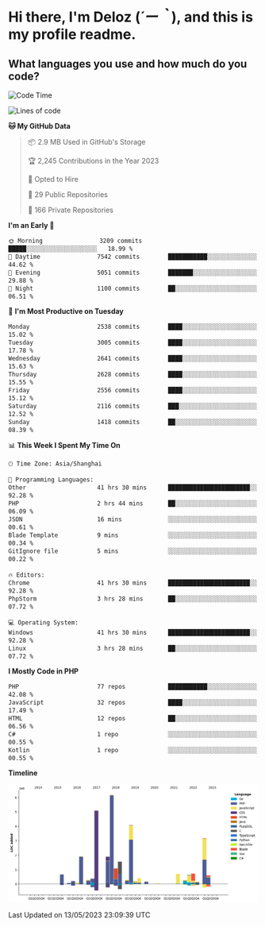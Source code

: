 # **Hi there, I'm Deloz (*´ー｀*), and this is my profile readme.**

## **What languages you use and how much do you code?**

<!--START_SECTION:waka-->
![Code Time](http://img.shields.io/badge/Code%20Time-1%2C438%20hrs%2043%20mins-blue)

![Lines of code](https://img.shields.io/badge/From%20Hello%20World%20I%27ve%20Written-30.7%20million%20lines%20of%20code-blue)

**🐱 My GitHub Data** 

> 📦 2.9 MB Used in GitHub's Storage 
 > 
> 🏆 2,245 Contributions in the Year 2023
 > 
> 💼 Opted to Hire
 > 
> 📜 29 Public Repositories 
 > 
> 🔑 166 Private Repositories 
 > 
**I'm an Early 🐤** 

```text
🌞 Morning                3209 commits        █████░░░░░░░░░░░░░░░░░░░░   18.99 % 
🌆 Daytime                7542 commits        ███████████░░░░░░░░░░░░░░   44.62 % 
🌃 Evening                5051 commits        ███████░░░░░░░░░░░░░░░░░░   29.88 % 
🌙 Night                  1100 commits        ██░░░░░░░░░░░░░░░░░░░░░░░   06.51 % 
```
📅 **I'm Most Productive on Tuesday** 

```text
Monday                   2538 commits        ████░░░░░░░░░░░░░░░░░░░░░   15.02 % 
Tuesday                  3005 commits        ████░░░░░░░░░░░░░░░░░░░░░   17.78 % 
Wednesday                2641 commits        ████░░░░░░░░░░░░░░░░░░░░░   15.63 % 
Thursday                 2628 commits        ████░░░░░░░░░░░░░░░░░░░░░   15.55 % 
Friday                   2556 commits        ████░░░░░░░░░░░░░░░░░░░░░   15.12 % 
Saturday                 2116 commits        ███░░░░░░░░░░░░░░░░░░░░░░   12.52 % 
Sunday                   1418 commits        ██░░░░░░░░░░░░░░░░░░░░░░░   08.39 % 
```


📊 **This Week I Spent My Time On** 

```text
🕑︎ Time Zone: Asia/Shanghai

💬 Programming Languages: 
Other                    41 hrs 30 mins      ███████████████████████░░   92.28 % 
PHP                      2 hrs 44 mins       ██░░░░░░░░░░░░░░░░░░░░░░░   06.09 % 
JSON                     16 mins             ░░░░░░░░░░░░░░░░░░░░░░░░░   00.61 % 
Blade Template           9 mins              ░░░░░░░░░░░░░░░░░░░░░░░░░   00.34 % 
GitIgnore file           5 mins              ░░░░░░░░░░░░░░░░░░░░░░░░░   00.22 % 

🔥 Editors: 
Chrome                   41 hrs 30 mins      ███████████████████████░░   92.28 % 
PhpStorm                 3 hrs 28 mins       ██░░░░░░░░░░░░░░░░░░░░░░░   07.72 % 

💻 Operating System: 
Windows                  41 hrs 30 mins      ███████████████████████░░   92.28 % 
Linux                    3 hrs 28 mins       ██░░░░░░░░░░░░░░░░░░░░░░░   07.72 % 
```

**I Mostly Code in PHP** 

```text
PHP                      77 repos            ███████████░░░░░░░░░░░░░░   42.08 % 
JavaScript               32 repos            ████░░░░░░░░░░░░░░░░░░░░░   17.49 % 
HTML                     12 repos            ██░░░░░░░░░░░░░░░░░░░░░░░   06.56 % 
C#                       1 repo              ░░░░░░░░░░░░░░░░░░░░░░░░░   00.55 % 
Kotlin                   1 repo              ░░░░░░░░░░░░░░░░░░░░░░░░░   00.55 % 
```



**Timeline**

![Lines of Code chart](https://raw.githubusercontent.com/deloz/deloz/main/assets/bar_graph.png)


 Last Updated on 13/05/2023 23:09:39 UTC
<!--END_SECTION:waka-->
